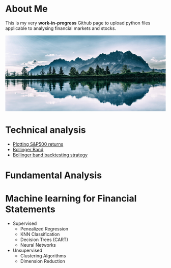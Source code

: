 # About Me

This is my very **work-in-progress** Github page to upload python files applicable to analysing financial markets and stocks.

![Name](IMG-20191130-WA00012.jpeg)

# Technical analysis

  - [Plotting S&P500 returns](S&P500_Returns/S&P500_Returns.md)
  - [Bollinger Band](Bollinger_Band/Bollinger_Band.md)
  - [Bollinger band backtesting strategy](Backtesting/Backtesting.md)

# Fundamental Analysis

# Machine learning for Financial Statements
- Supervised
  - Penealized Regression
  - KNN Classification
  - Decision Trees (CART)
  - Neural Networks
- Unsupervised
  - Clustering Algorithms
  - Dimension Reduction
  

